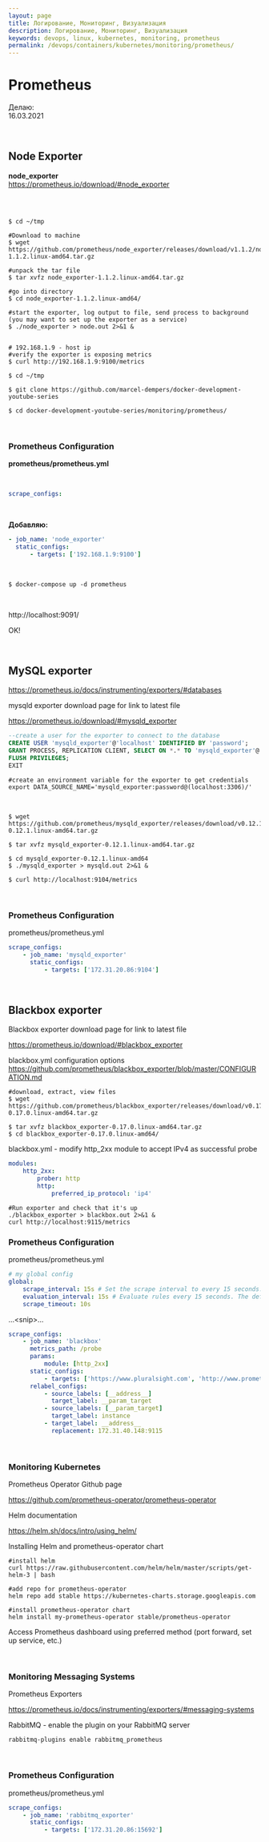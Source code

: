 ```yaml
---
layout: page
title: Логирование, Мониторинг, Визуализация
description: Логирование, Мониторинг, Визуализация
keywords: devops, linux, kubernetes, monitoring, prometheus
permalink: /devops/containers/kubernetes/monitoring/prometheus/
---
```


# Prometheus

Делаю:  
16.03.2021

<br/>

## Node Exporter

**node_exporter**  
https://prometheus.io/download/#node_exporter

<br/>

```shell script

$ cd ~/tmp

#Download to machine
$ wget https://github.com/prometheus/node_exporter/releases/download/v1.1.2/node_exporter-1.1.2.linux-amd64.tar.gz

#unpack the tar file
$ tar xvfz node_exporter-1.1.2.linux-amd64.tar.gz

#go into directory
$ cd node_exporter-1.1.2.linux-amd64/

#start the exporter, log output to file, send process to background (you may want to set up the exporter as a service)
$ ./node_exporter > node.out 2>&1 &


# 192.168.1.9 - host ip
#verify the exporter is exposing metrics
$ curl http://192.168.1.9:9100/metrics
```

```
$ cd ~/tmp

$ git clone https://github.com/marcel-dempers/docker-development-youtube-series

$ cd docker-development-youtube-series/monitoring/prometheus/
```

<br/>

### Prometheus Configuration

**prometheus/prometheus.yml**

<br/>

```yaml
scrape_configs:
```

<br/>

**Добавляю:**

```yaml
- job_name: 'node_exporter'
  static_configs:
      - targets: ['192.168.1.9:9100']
```

<br/>

```
$ docker-compose up -d prometheus
```

<br/>

http://localhost:9091/

OK!

<br/>

## MySQL exporter

https://prometheus.io/docs/instrumenting/exporters/#databases

mysqld exporter download page for link to latest file

https://prometheus.io/download/#mysqld_exporter

```sql
--create a user for the exporter to connect to the database
CREATE USER 'mysqld_exporter'@'localhost' IDENTIFIED BY 'password';
GRANT PROCESS, REPLICATION CLIENT, SELECT ON *.* TO 'mysqld_exporter'@'localhost';
FLUSH PRIVILEGES;
EXIT
```

```shell script
#create an environment variable for the exporter to get credentials
export DATA_SOURCE_NAME='mysqld_exporter:password@(localhost:3306)/'
```

<br/>

```
$ wget https://github.com/prometheus/mysqld_exporter/releases/download/v0.12.1/mysqld_exporter-0.12.1.linux-amd64.tar.gz

$ tar xvfz mysqld_exporter-0.12.1.linux-amd64.tar.gz

$ cd mysqld_exporter-0.12.1.linux-amd64
$ ./mysqld_exporter > mysqld.out 2>&1 &

$ curl http://localhost:9104/metrics
```

<br/>

### Prometheus Configuration

prometheus/prometheus.yml

```yaml
scrape_configs:
    - job_name: 'mysqld_exporter'
      static_configs:
          - targets: ['172.31.20.86:9104']
```

<br/>

## Blackbox exporter

Blackbox exporter download page for link to latest file

https://prometheus.io/download/#blackbox_exporter

blackbox.yml configuration options
https://github.com/prometheus/blackbox_exporter/blob/master/CONFIGURATION.md

```shell script
#download, extract, view files
$ wget https://github.com/prometheus/blackbox_exporter/releases/download/v0.17.0/blackbox_exporter-0.17.0.linux-amd64.tar.gz

$ tar xvfz blackbox_exporter-0.17.0.linux-amd64.tar.gz
$ cd blackbox_exporter-0.17.0.linux-amd64/
```

blackbox.yml - modify http_2xx module to accept IPv4 as successful probe

```yaml
modules:
    http_2xx:
        prober: http
        http:
            preferred_ip_protocol: 'ip4'
```

```shell script
#Run exporter and check that it's up
./blackbox_exporter > blackbox.out 2>&1 &
curl http://localhost:9115/metrics
```

### Prometheus Configuration

prometheus/prometheus.yml

```yaml
# my global config
global:
    scrape_interval: 15s # Set the scrape interval to every 15 seconds. Default is every 1 minute.
    evaluation_interval: 15s # Evaluate rules every 15 seconds. The default is every 1 minute.
    scrape_timeout: 10s
```

...\<snip>...

```yaml
scrape_configs:
    - job_name: 'blackbox'
      metrics_path: /probe
      params:
          module: [http_2xx]
      static_configs:
          - targets: ['https://www.pluralsight.com', 'http://www.prometheus.io']
      relabel_configs:
          - source_labels: [__address__]
            target_label: __param_target
          - source_labels: [__param_target]
            target_label: instance
          - target_label: __address__
            replacement: 172.31.40.148:9115
```

<br/>

### Monitoring Kubernetes

Prometheus Operator Github page

https://github.com/prometheus-operator/prometheus-operator

Helm documentation

https://helm.sh/docs/intro/using_helm/

Installing Helm and prometheus-operator chart

```shell script
#install helm
curl https://raw.githubusercontent.com/helm/helm/master/scripts/get-helm-3 | bash

#add repo for prometheus-operator
helm repo add stable https://kubernetes-charts.storage.googleapis.com

#install prometheus-operator chart
helm install my-prometheus-operator stable/prometheus-operator
```

Access Prometheus dashboard using preferred method (port forward, set up service, etc.)

<br/>

### Monitoring Messaging Systems

Prometheus Exporters

https://prometheus.io/docs/instrumenting/exporters/#messaging-systems

RabbitMQ - enable the plugin on your RabbitMQ server

```shell script
rabbitmq-plugins enable rabbitmq_prometheus
```

<br/>

### Prometheus Configuration

prometheus/prometheus.yml

```yaml
scrape_configs:
    - job_name: 'rabbitmq_exporter'
      static_configs:
          - targets: ['172.31.20.86:15692']
```

